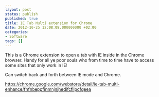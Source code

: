 ```yaml
---
layout: post
status: publish
published: true
title: IE Tab Multi extension for Chrome
date: 2012-10-25 12:08:08.000000000 +02:00
categories:
- Software
tags: []
---
```

This is a Chrome extension to open a tab with IE inside in the Chrome browser. Handy for all ye poor souls who from time to time have to access some sites that only work in IE!

Can switch back and forth between IE mode and Chrome.

<a href="https://chrome.google.com/webstore/detail/ie-tab-multi-enhance/fnfnbeppfinmnjnjhedifcfllpcfgeea">https://chrome.google.com/webstore/detail/ie-tab-multi-enhance/fnfnbeppfinmnjnjhedifcfllpcfgeea</a>
